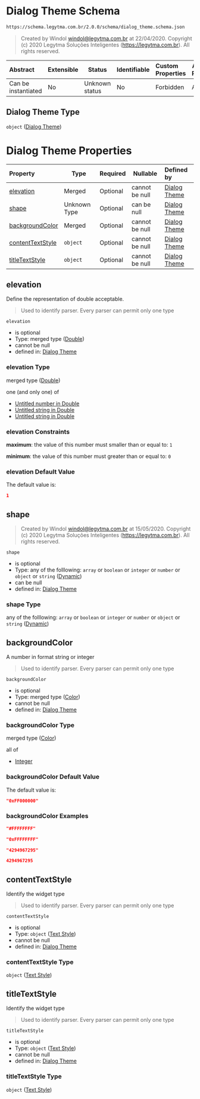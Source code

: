 # Dialog Theme Schema

```txt
https://schema.legytma.com.br/2.0.0/schema/dialog_theme.schema.json
```




> Created by Windol [windol@legytma.com.br](mailto:windol@legytma.com.br) at 22/04/2020.
> Copyright (c) 2020 Legytma Soluções Inteligentes (<https://legytma.com.br>). All rights reserved.
>

| Abstract            | Extensible | Status         | Identifiable | Custom Properties | Additional Properties | Access Restrictions | Defined In                                                                            |
| :------------------ | ---------- | -------------- | ------------ | :---------------- | --------------------- | ------------------- | ------------------------------------------------------------------------------------- |
| Can be instantiated | No         | Unknown status | No           | Forbidden         | Allowed               | none                | [dialog_theme.schema.json](../schema/dialog_theme.schema.json) |

## Dialog Theme Type

`object` ([Dialog Theme](dialog_theme.md))

# Dialog Theme Properties

| Property                              | Type         | Required | Nullable       | Defined by                                                                                                                                                       |
| :------------------------------------ | ------------ | -------- | -------------- | :--------------------------------------------------------------------------------------------------------------------------------------------------------------- |
| [elevation](#elevation)               | Merged       | Optional | cannot be null | [Dialog Theme](app_bar_theme-properties-double.md)                    |
| [shape](#shape)                       | Unknown Type | Optional | can be null    | [Dialog Theme](bottom_app_bar_theme-properties-dynamic.md)               |
| [backgroundColor](#backgroundColor)   | Merged       | Optional | cannot be null | [Dialog Theme](app_bar_theme-properties-color.md)                |
| [contentTextStyle](#contentTextStyle) | `object`     | Optional | cannot be null | [Dialog Theme](chip_theme_data-properties-text-style-1.md) |
| [titleTextStyle](#titleTextStyle)     | `object`     | Optional | cannot be null | [Dialog Theme](chip_theme_data-properties-text-style-1.md)   |

## elevation

Define the representation of double acceptable.


> Used to identify parser. Every parser can permit only one type
>

`elevation`

-   is optional
-   Type: merged type ([Double](app_bar_theme-properties-double.md))
-   cannot be null
-   defined in: [Dialog Theme](app_bar_theme-properties-double.md)

### elevation Type

merged type ([Double](app_bar_theme-properties-double.md))

one (and only one) of

-   [Untitled number in Double](double-oneof-0.md)
-   [Untitled string in Double](double-oneof-1.md)
-   [Untitled string in Double](double-oneof-2.md)

### elevation Constraints

**maximum**: the value of this number must smaller than or equal to: `1`

**minimum**: the value of this number must greater than or equal to: `0`

### elevation Default Value

The default value is:

```json
1
```

## shape




> Created by Windol [windol@legytma.com.br](mailto:windol@legytma.com.br) at 15/05/2020.
> Copyright (c) 2020 Legytma Soluções Inteligentes (<https://legytma.com.br>). All rights reserved.
>

`shape`

-   is optional
-   Type: any of the folllowing: `array` or `boolean` or `integer` or `number` or `object` or `string` ([Dynamic](bottom_app_bar_theme-properties-dynamic.md))
-   can be null
-   defined in: [Dialog Theme](bottom_app_bar_theme-properties-dynamic.md)

### shape Type

any of the folllowing: `array` or `boolean` or `integer` or `number` or `object` or `string` ([Dynamic](bottom_app_bar_theme-properties-dynamic.md))

## backgroundColor

A number in format string or integer


> Used to identify parser. Every parser can permit only one type
>

`backgroundColor`

-   is optional
-   Type: merged type ([Color](app_bar_theme-properties-color.md))
-   cannot be null
-   defined in: [Dialog Theme](app_bar_theme-properties-color.md)

### backgroundColor Type

merged type ([Color](app_bar_theme-properties-color.md))

all of

-   [Integer](color-allof-integer.md)

### backgroundColor Default Value

The default value is:

```json
"0xFF000000"
```

### backgroundColor Examples

```json
"#FFFFFFFF"
```

```json
"0xFFFFFFFF"
```

```json
"4294967295"
```

```json
4294967295
```

## contentTextStyle

Identify the widget type


> Used to identify parser. Every parser can permit only one type
>

`contentTextStyle`

-   is optional
-   Type: `object` ([Text Style](chip_theme_data-properties-text-style-1.md))
-   cannot be null
-   defined in: [Dialog Theme](chip_theme_data-properties-text-style-1.md)

### contentTextStyle Type

`object` ([Text Style](chip_theme_data-properties-text-style-1.md))

## titleTextStyle

Identify the widget type


> Used to identify parser. Every parser can permit only one type
>

`titleTextStyle`

-   is optional
-   Type: `object` ([Text Style](chip_theme_data-properties-text-style-1.md))
-   cannot be null
-   defined in: [Dialog Theme](chip_theme_data-properties-text-style-1.md)

### titleTextStyle Type

`object` ([Text Style](chip_theme_data-properties-text-style-1.md))

